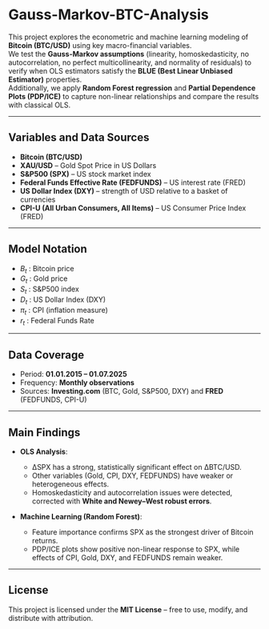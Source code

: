 # Gauss-Markov-BTC-Analysis

This project explores the econometric and machine learning modeling of **Bitcoin (BTC/USD)** using key macro-financial variables.  
We test the **Gauss-Markov assumptions** (linearity, homoskedasticity, no autocorrelation, no perfect multicollinearity, and normality of residuals) to verify when OLS estimators satisfy the **BLUE (Best Linear Unbiased Estimator)** properties.  
Additionally, we apply **Random Forest regression** and **Partial Dependence Plots (PDP/ICE)** to capture non-linear relationships and compare the results with classical OLS.

---

## Variables and Data Sources

- **Bitcoin (BTC/USD)**  
- **XAU/USD** – Gold Spot Price in US Dollars  
- **S&P500 (SPX)** – US stock market index  
- **Federal Funds Effective Rate (FEDFUNDS)** – US interest rate (FRED)  
- **US Dollar Index (DXY)** – strength of USD relative to a basket of currencies  
- **CPI-U (All Urban Consumers, All Items)** – US Consumer Price Index (FRED)  

---

## Model Notation

- $B_t$ : Bitcoin price  
- $G_t$ : Gold price  
- $S_t$ : S&P500 index  
- $D_t$ : US Dollar Index (DXY)  
- $\pi_t$ : CPI (inflation measure)  
- $r_t$ : Federal Funds Rate  

---

## Data Coverage

- Period: **01.01.2015 – 01.07.2025**  
- Frequency: **Monthly observations**  
- Sources: **Investing.com** (BTC, Gold, S&P500, DXY) and **FRED** (FEDFUNDS, CPI-U)  

---

## Main Findings

- **OLS Analysis**:  
  - ΔSPX has a strong, statistically significant effect on ΔBTC/USD.  
  - Other variables (Gold, CPI, DXY, FEDFUNDS) have weaker or heterogeneous effects.  
  - Homoskedasticity and autocorrelation issues were detected, corrected with **White and Newey–West robust errors**.  

- **Machine Learning (Random Forest)**:  
  - Feature importance confirms SPX as the strongest driver of Bitcoin returns.  
  - PDP/ICE plots show positive non-linear response to SPX, while effects of CPI, Gold, DXY, and FEDFUNDS remain weaker.  

---

## License
This project is licensed under the **MIT License** – free to use, modify, and distribute with attribution.

